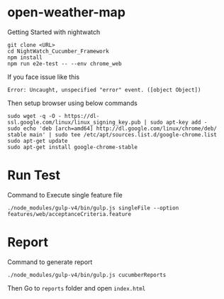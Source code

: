 # open-weather-map

Getting Started with nightwatch

```
git clone <URL>
cd NightWatch_Cucumber_Framework
npm install
npm run e2e-test -- --env chrome_web
```

If you face issue like this
```
Error: Uncaught, unspecified "error" event. ([object Object])
```

Then setup browser using below commands
```
sudo wget -q -O - https://dl-ssl.google.com/linux/linux_signing_key.pub | sudo apt-key add -
sudo echo 'deb [arch=amd64] http://dl.google.com/linux/chrome/deb/ stable main' | sudo tee /etc/apt/sources.list.d/google-chrome.list 
sudo apt-get update
sudo apt-get install google-chrome-stable
```

# Run Test

Command to Execute single feature file
```
./node_modules/gulp-v4/bin/gulp.js singleFile --option features/web/acceptanceCriteria.feature
```


# Report

Command to generate report
```
./node_modules/gulp-v4/bin/gulp.js cucumberReports
```
Then Go to `reports` folder and open `index.html`
